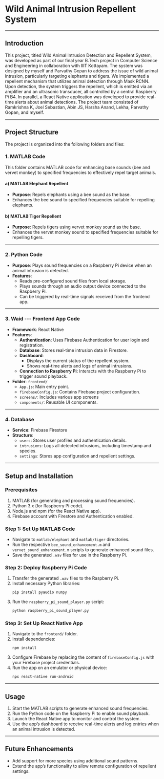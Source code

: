 # Wild Animal Intrusion Repellent System
---

## Introduction

This project, titled Wild Animal Intrusion Detection and Repellent System, was developed as part of our final year B.Tech project in Computer Science and Engineering in collaboration with IIIT Kottayam. The system was designed by myself and Parvathy Gopan to address the issue of wild animal intrusion, particularly targeting elephants and tigers. We implemented a repellent mechanism that utilizes animal detection through Mask RCNN. Upon detection, the system triggers the repellent, which is emitted via an amplifier and an ultrasonic transducer, all controlled by a central Raspberry Pi B4. In parallel, a React Native application was developed to provide real-time alerts about animal detections. The project team consisted of Ramkrishna K, Joel Sebastian, Abin JS, Harsha Anand, Lekha, Parvathy Gopan, and myself.

---

## Project Structure

The project is organized into the following folders and files:

### 1. **MATLAB Code**
This folder contains MATLAB code for enhancing base sounds (bee and vervet monkey) to specified frequencies to effectively repel target animals.

#### a) MATLAB Elephant Repellent
- **Purpose**: Repels elephants using a bee sound as the base.
- Enhances the bee sound to specified frequencies suitable for repelling elephants.

#### b) MATLAB Tiger Repellent
- **Purpose**: Repels tigers using vervet monkey sound as the base.
- Enhances the vervet monkey sound to specified frequencies suitable for repelling tigers.

---

### 2. **Python Code**
- **Purpose**: Plays sound frequencies on a Raspberry Pi device when an animal intrusion is detected.
- **Features**:
  - Reads pre-configured sound files from local storage.
  - Plays sounds through an audio output device connected to the Raspberry Pi.
  - Can be triggered by real-time signals received from the frontend app.

---

### 3. **Waid --- Frontend App Code**
- **Framework**: React Native
- **Features**:
  - **Authentication**: Uses Firebase Authentication for user login and registration.
  - **Database**: Stores real-time intrusion data in Firestore.
  - **Dashboard**:
    - Displays the current status of the repellent system.
    - Shows real-time alerts and logs of animal intrusions.
  - **Connection to Raspberry Pi**: Interacts with the Raspberry Pi to trigger sound playback.
- **Folder**: `frontend/`
  - `App.js`: Main entry point.
  - `firebaseConfig.js`: Contains Firebase project configuration.
  - `screens/`: Includes various app screens 
  - `components/`: Reusable UI components.

---

### 4. **Database**
- **Service**: Firebase Firestore
- **Structure**:
  - `users`: Stores user profiles and authentication details.
  - `intrusions`: Logs all detected intrusions, including timestamp and species.
  - `settings`: Stores app configuration and repellent settings.

---

## Setup and Installation

### Prerequisites
1. MATLAB (for generating and processing sound frequencies).
2. Python 3.x (for Raspberry Pi code).
3. Node.js and npm (for the React Native app).
4. Firebase account with Firestore and Authentication enabled.

### Step 1: Set Up MATLAB Code
- Navigate to `matlab/elephant` and `matlab/tiger` directories.
- Run the respective `bee_sound_enhancement.m` and `vervet_sound_enhancement.m` scripts to generate enhanced sound files.
- Save the generated `.wav` files for use in the Raspberry Pi.

### Step 2: Deploy Raspberry Pi Code
1. Transfer the generated `.wav` files to the Raspberry Pi.
2. Install necessary Python libraries:
   ```bash
   pip install pyaudio numpy
   ```
3. Run the `raspberry_pi_sound_player.py` script:
   ```bash
   python raspberry_pi_sound_player.py
   ```

### Step 3: Set Up React Native App
1. Navigate to the `frontend/` folder.
2. Install dependencies:
   ```bash
   npm install
   ```
3. Configure Firebase by replacing the content of `firebaseConfig.js` with your Firebase project credentials.
4. Run the app on an emulator or physical device:
   ```bash
   npx react-native run-android
   ```

---

## Usage
1. Start the MATLAB scripts to generate enhanced sound frequencies.
2. Run the Python code on the Raspberry Pi to enable sound playback.
3. Launch the React Native app to monitor and control the system.
4. Use the app’s dashboard to receive real-time alerts and log entries when an animal intrusion is detected.

---

## Future Enhancements
- Add support for more species using additional sound patterns.
- Extend the app’s functionality to allow remote configuration of repellent settings.



